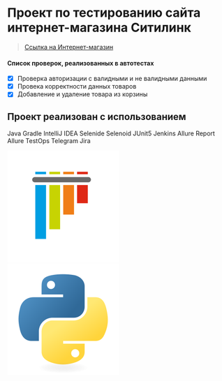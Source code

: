 # Проект по тестированию сайта интернет-магазина Ситилинк
> <a target="_blank" href="https://www.citilink.ru/">Ссылка на Интернет-магазин</a>

#### Список проверок, реализованных в автотестах
- [x] Проверка авторизации с валидными и не валидными данными
- [x] Провека корректности данных товаров
- [x] Добавление и удаление товара из корзины

## Проект реализован с использованием
Java Gradle IntelliJ IDEA Selenide Selenoid JUnit5 Jenkins Allure Report Allure TestOps Telegram Jira

![This is an image](/design/pytest-original.svg)![This is an image](/design/python-original.svg)
